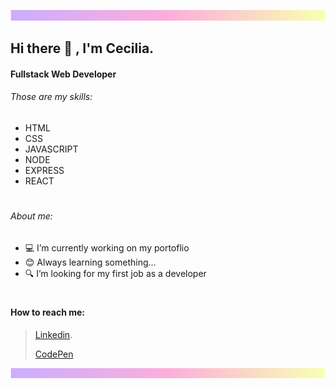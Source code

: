 ![image](/images/barra-gradient.png)
## Hi there 👋 , I'm Cecilia.
#### Fullstack Web Developer

###### Those are my skills:
- HTML
- CSS
- JAVASCRIPT
- NODE
- EXPRESS
- REACT

# 
###### About me:
- :computer:  I’m currently working on my portoflio
- :blush:  Always learning something...
- :mag: I’m looking for my first job as a developer

#
#### How to reach me: 
> [Linkedin](https://www.linkedin.com/in/cecilia-denaro-7a15801a9/).
> 
> [CodePen](https://codepen.io/ckpd84)

![image](/images/barra-gradient.png)
